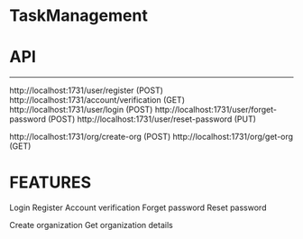 # TaskManagement

# API
---------------------------------------
http://localhost:1731/user/register (POST)
http://localhost:1731/account/verification (GET)
http://localhost:1731/user/login (POST)
http://localhost:1731/user/forget-password (POST)
http://localhost:1731/user/reset-password (PUT)

http://localhost:1731/org/create-org (POST)
http://localhost:1731/org/get-org (GET)


# FEATURES

Login
Register
Account verification
Forget password
Reset password

Create organization
Get organization details